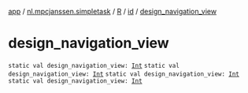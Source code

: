 [app](../../../index.md) / [nl.mpcjanssen.simpletask](../../index.md) / [R](../index.md) / [id](index.md) / [design_navigation_view](.)

# design_navigation_view

`static val design_navigation_view: `[`Int`](https://kotlinlang.org/api/latest/jvm/stdlib/kotlin/-int/index.html)
`static val design_navigation_view: `[`Int`](https://kotlinlang.org/api/latest/jvm/stdlib/kotlin/-int/index.html)
`static val design_navigation_view: `[`Int`](https://kotlinlang.org/api/latest/jvm/stdlib/kotlin/-int/index.html)
`static val design_navigation_view: `[`Int`](https://kotlinlang.org/api/latest/jvm/stdlib/kotlin/-int/index.html)
